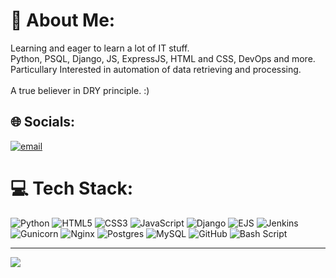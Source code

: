 # 💫 About Me:
Learning and eager to learn a lot of IT stuff.<br>Python, PSQL, Django, JS,  ExpressJS, HTML and CSS, DevOps and more.<br>Particullary Interested in automation of data retrieving and processing.<br><br>A true believer in DRY principle. :)<br>


## 🌐 Socials:
<!-- [![Mastodon](https://img.shields.io/badge/-MASTODON-%232B90D9?logo=mastodon&logoColor=white)](https://mastodon.social/@Мартин Асенов) -->
[![email](https://img.shields.io/badge/Email-D14836?logo=gmail&logoColor=white)](mailto:martin.assenov@gmail.com) 

# 💻 Tech Stack:
![Python](https://img.shields.io/badge/python-3670A0?style=for-the-badge&logo=python&logoColor=ffdd54) ![HTML5](https://img.shields.io/badge/html5-%23E34F26.svg?style=for-the-badge&logo=html5&logoColor=white) ![CSS3](https://img.shields.io/badge/css3-%231572B6.svg?style=for-the-badge&logo=css3&logoColor=white) ![JavaScript](https://img.shields.io/badge/javascript-%23323330.svg?style=for-the-badge&logo=javascript&logoColor=%23F7DF1E) ![Django](https://img.shields.io/badge/django-%23092E20.svg?style=for-the-badge&logo=django&logoColor=white) ![EJS](https://img.shields.io/badge/ejs-%23B4CA65.svg?style=for-the-badge&logo=ejs&logoColor=black) ![Jenkins](https://img.shields.io/badge/jenkins-%232C5263.svg?style=for-the-badge&logo=jenkins&logoColor=white) ![Gunicorn](https://img.shields.io/badge/gunicorn-%298729.svg?style=for-the-badge&logo=gunicorn&logoColor=white) ![Nginx](https://img.shields.io/badge/nginx-%23009639.svg?style=for-the-badge&logo=nginx&logoColor=white) ![Postgres](https://img.shields.io/badge/postgres-%23316192.svg?style=for-the-badge&logo=postgresql&logoColor=white) ![MySQL](https://img.shields.io/badge/mysql-4479A1.svg?style=for-the-badge&logo=mysql&logoColor=white) ![GitHub](https://img.shields.io/badge/github-%23121011.svg?style=for-the-badge&logo=github&logoColor=white) ![Bash Script](https://img.shields.io/badge/bash_script-%23121011.svg?style=for-the-badge&logo=gnu-bash&logoColor=white)
<!-- # 📊 GitHub Stats:
![](https://github-readme-stats.vercel.app/api?username=Martin7n&theme=dark&hide_border=false&include_all_commits=false&count_private=false)<br/>
![](https://nirzak-streak-stats.vercel.app/?user=Martin7n&theme=dark&hide_border=false)<br/>
![](https://github-readme-stats.vercel.app/api/top-langs/?username=Martin7n&theme=dark&hide_border=false&include_all_commits=false&count_private=false&layout=compact)  -->

---
[![](https://visitcount.itsvg.in/api?id=Martin7n&icon=0&color=0)](https://visitcount.itsvg.in)

<!--  created with GPRM ( https://gprm.itsvg.in ) -->
